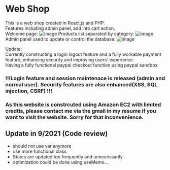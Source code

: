 # Web Shop 
This is a web shop created in React.js and PHP. <br />
Features including admin panel, add into cart action. <br />
Welcome page:
![image](https://user-images.githubusercontent.com/74143516/111035105-cb20ab80-8453-11eb-9d37-e1053260c50c.png)
Products list separated by category:
![image](https://user-images.githubusercontent.com/74143516/111035113-da9ff480-8453-11eb-8624-e8be34f8dcab.png)
Admin panel used to update or control the database:
![image](https://user-images.githubusercontent.com/74143516/111035122-e4c1f300-8453-11eb-99dd-0eae2efb97f8.png)

Update:  
Currently constructing a login logout feature and a fully workable payment feature, enhancing security and improving users' experience.  
Having a fully functional paypal checkout function using paypal sandbox.
### !!!Login feature and session maintenace is released (admin and normal user). Security features are also enhanced(XSS, SQL injection, CSRF) !!!
### As this website is constrcuted using Amazon EC2 with limited credtis, please contact me via the gmail in my resume if you want to visit the website. Sorry for that inconvenience.  
## Update in 9/2021 (Code review)  
- should not use var anymore
- use more functional class
- States are updated too frequently and unnecessarily
- optimization could be done using useMemo...
